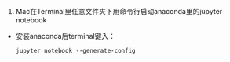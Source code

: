 1. Mac在Terminal里任意文件夹下用命令行启动anaconda里的jupyter notebook
  * 安装anaconda后terminal键入：
     <pre><code>jupyter notebook --generate-config</pre></code>

